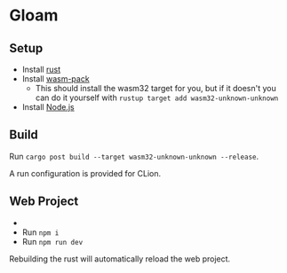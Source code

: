 # Gloam

## Setup

- Install [rust](https://rustup.rs/)
- Install [wasm-pack](https://rustwasm.github.io/wasm-pack/installer/)
  - This should install the wasm32 target for you, but if it doesn't you can do it yourself with `rustup target add wasm32-unknown-unknown`
- Install [Node.js](https://nodejs.org/en/download) 

## Build
Run `cargo post build --target wasm32-unknown-unknown --release`.

A run configuration is provided for CLion.

## Web Project
- 
- Run `npm i`
- Run `npm run dev`

Rebuilding the rust will automatically reload the web project.